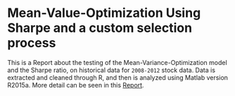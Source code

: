 # Mean-Value-Optimization Using Sharpe and a custom selection process

This is a Report about the testing of the Mean-Variance-Optimization model and the Sharpe ratio, on historical data for `2008-2012` stock data. Data is extracted and cleaned through R, and then is analyzed using Matlab version R2015a. More detail can be seen in this [Report](https://github.com/asosnovsky/Mean-Value-Opt/blob/master/Report.pdf).
